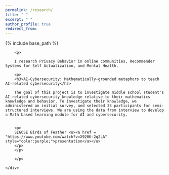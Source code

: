 ```yaml
---
permalink: /research/
title: " "
excerpt: " "
author_profile: true
redirect_from: 
---
```


{% include base_path %}
<div class="container">
    <div class="col-sm-12 col-md-6 col-lg-9 pt-4">
    
		<p>  
		
        I research Privacy Behavior in online communities, Recommender Systems for Self Actualization, and Mental Health.  
		
		<p>
		<h3>AI-Cybersecurity: Mathematically-grounded metaphors to teach AI-related cybersecurity</h3>
		
		The goal of this project is to investigate middle school student's AI-related cybersecurity knowledge relative to their mathematics knowledge and behavior. To investigate their knowledge, we administered an initial survey, and selected 33 participants for semi-structured interviews. We are using the data from interview to develop a Math based learning module for AI and cybersecurity.
		
		
		<p>
		SIGCSE Birds of Feather <u><a href = "https://www.youtube.com/watch?v=X920K-2q2LA" style="color:purple;">presentation</a></u>
		</p>
		</p>
     
		</p>
        
    </div>
</div>